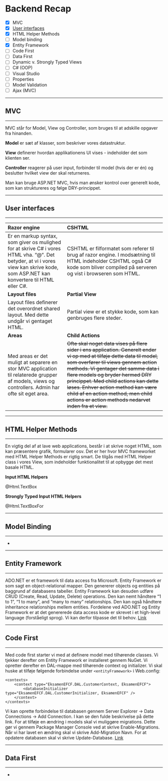 # Backend Recap

* [x] MVC
* [x] [User interfaces](http://steffenp.dk/weblog/user-interfaces-with-asp-net/)
* [x] HTML Helper Methods
* [ ] Model binding
* [x] Entity Framework
* [ ] Code First
* [ ] Data First
* [ ] Dynamic v. Strongly Typed Views
* [ ] C\# \(OOP\)
* [ ] Visual Studio
* [ ] Properties
* [ ] Model Validation
* [ ] Ajax \(MVC\)

---

## MVC

---

MVC står for Model, View og Controller, som bruges til at adskille opgaver fra hinanden.

**Model** er sæt af klasser, som beskriver vores datastruktur.

**View** definerer hvordan applikationens UI vises - indeholder det som klienten ser.

**Controller** reagerer på user input, forbinder til model \(hvis der er én\) og beslutter hvilket view der skal returneres.

Man kan bruge ASP.NET MVC, hvis man ønsker kontrol over generelt kode, som kan struktureres og følge DRY-princippet.

---

## User interfaces

---

| **Razor engine** | **CSHTML** |
| :--- | :--- |
| Er en markup syntax, som giver os mulighed for at skrive C\# i vores HTML vha. “@“. Det betyder, at vi i vores view kan skrive kode, som ASP.NET kan konvertere til HTML eller C\#. | CSHTML er filformatet som referer til brug af razor engine. I modsætning til HTML indeholder CSHTML også C\# kode som bliver compiled på serveren og vist i browseren som HTML. |
| **Layout files** | **Partial View** |
| Layout files definerer det overordnet shared layout. Med dette undgår vi gentaget HTML. | Partial view er et stykke kode, som kan genbruges flere steder. |
| **Areas** | **Child Actions** |
| Med areas er det muligt at separere en stor MVC application til relaterede grupper af models, views og controllers. Admin har ofte sit eget area. | ~~Ofte skal noget data vises på flere sider i ens application. Generelt ender vi op med at tilføje dette data til model, som overfører til views gennem action methods. Vi gentager det samme data i flere models og bryder hermed DRY princippet. Med child actions kan dette løses. Enhver action method kan være child af en action method, men child actions er action methods nedarvet inden fra et view.~~ |

---

## HTML Helper Methods

---

En vigtig del af at lave web applications, består i at skrive noget HTML, som kan præsentere grafik, formularer osv. Det er her hvor MVC frameworket med HTML Helper Methods er rigtig smart. De tilgås med HTML Helper class i vores View, som indeholder funktionalitet til at opbygge det mest basale HTML.

**Input HTML Helpers**

@Html.TextBox

**Strongly Typed Input HTML Helpers**

@Html.TextBoxFor

---

## Model Binding

---

-

---

## Entity Framework

---

ADO.NET er et framework til data access fra Microsoft. Entity Framework er som sagt en object-relational mapper. Den genererer objects og entities på baggrund af databasens tabeller. Entity Framework kan desuden udføre CRUD \(Create, Read, Update, Delete\) operations. Den kan nemt håndtere “1 to 1”, “1 to many”, and “many to many” relationships. Den kan også håndtere inheritance relationships mellem entities. Fordelene ved ADO.NET og Entity Framework er at det genererede data access kode er skrevet i et high-level language \(forståeligt sprog\). Vi kan derfor tilpasse det til behov. [Link](https://www.codeproject.com/articles/363040/an-introduction-to-entity-framework-for-absolute-b)

---

## Code First

---

Med code first starter vi med at definere model med tilhørende classes. Vi tjekker derefter om Entity Framework er installeret gennem NuGet. Vi opretter derefter en DAL-mappe med tilhørende context og initializer. Vi skal huske at tilføje følgende forbindelse under `<entityFramework>` i Web.config:

```
<contexts> 
    <context type="EksamenEFCF.DAL.CustomerContext, EksamenEFCF"> 
        <databaseInitializer type="EksamenEFCF.DAL.CustomerInitializer, EksamenEFCF" /> 
    </context> 
</contexts>
```

Vi kan oprette forbindelse til databasen gennem Server Explorer → Data Connections → Add Connection. I kan se den fulde beskrivelse på dette link. For at tilføje en ændring i models skal vi muliggøre migrations. Dette gør vi gennem Package Manager Console ved at skrive Enable-Migrations. Når vi har lavet en ændring skal vi skrive Add-Migration Navn. For at opdatere databasen skal vi skrive Update-Database. [Link](https://msdn.microsoft.com/en-us/data/jj193542)

---

## Data First

---

-

